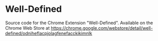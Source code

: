 # Well-Defined
Source code for the Chrome Extension "Well-Defined". Available on the Chrome Web Store at https://chrome.google.com/webstore/detail/well-defined/odniheflacpjolagfenefacckikimnlk
